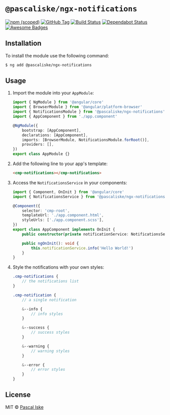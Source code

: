 # `@pascaliske/ngx-notifications`

[![npm (scoped)](https://img.shields.io/npm/v/@pascaliske/ngx-notifications.svg?style=flat-square)](https://www.npmjs.com/package/@pascaliske/ngx-notifications) [![GitHub Tag](https://img.shields.io/github/tag/pascaliske/ngx-notifications.svg?style=flat-square)](https://github.com/pascaliske/ngx-notifications) [![Build Status](https://img.shields.io/github/workflow/status/pascaliske/ngx-notifications/Build%20package/master?label=build&style=flat-square)](https://github.com/pascaliske/ngx-notifications/actions) [![Dependabot Status](https://api.dependabot.com/badges/status?host=github&repo=pascaliske/ngx-notifications)](https://dependabot.com) [![Awesome Badges](https://img.shields.io/badge/badges-awesome-green.svg?style=flat-square)](https://github.com/Naereen/badges)

## Installation

To install the module use the following command:

```bash
$ ng add @pascaliske/ngx-notifications
```

## Usage

1. Import the module into your `AppModule`:

    ```typescript
    import { NgModule } from '@angular/core'
    import { BrowserModule } from '@angular/platform-browser'
    import { NotificationsModule } from '@pascaliske/ngx-notifications'
    import { AppComponent } from './app.component'

    @NgModule({
        bootstrap: [AppComponent],
        declarations: [AppComponent],
        imports: [BrowserModule, NotificationsModule.forRoot()],
        providers: [],
    })
    export class AppModule {}
    ```

2. Add the following line to your app's template:

    ```html
    <cmp-notifications></cmp-notifications>
    ```

3. Access the `NotificationsService` in your components:

    ```typescript
    import { Component, OnInit } from '@angular/core'
    import { NotificationsService } from '@pascaliske/ngx-notifications'

    @Component({
        selector: 'cmp-root',
        templateUrl: './app.component.html',
        styleUrls: ['./app.component.scss'],
    })
    export class AppComponent implements OnInit {
        public constructor(private notificationService: NotificationsService) {}

        public ngOnInit(): void {
            this.notificationService.info('Hello World!')
        }
    }
    ```

4. Style the notifications with your own styles:

    ```scss
    .cmp-notifications {
        // the notifications list
    }

    .cmp-notification {
        // a single notification

        &--info {
            // info styles
        }

        &--success {
            // success styles
        }

        &--warning {
            // warning styles
        }

        &--error {
            // error styles
        }
    }
    ```

## License

MIT © [Pascal Iske](https://pascaliske.dev)
